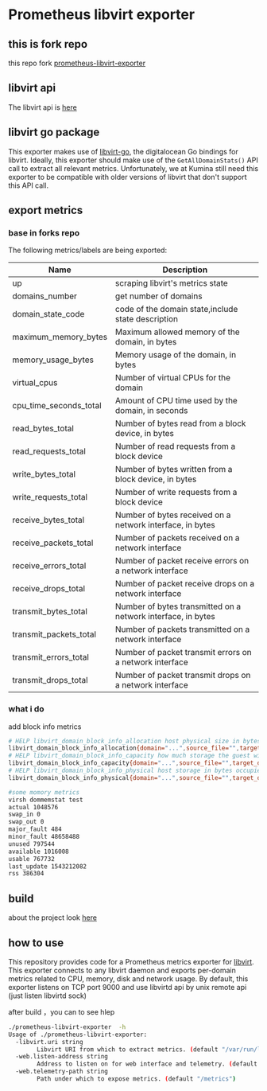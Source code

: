 # Prometheus libvirt exporter

## this is fork repo

this repo fork [prometheus-libvirt-exporter](https://github.com/zhangjianweibj/prometheus-libvirt-exporter)

## libvirt api

The libvirt api is [here](https://libvirt.org/html/)

## libvirt go package

This exporter makes use of
[libvirt-go](https://github.com/digitalocean/go-libvirt), the digitalocean Go
bindings for libvirt. Ideally, this exporter should make use of the
`GetAllDomainStats()` API call to extract all relevant metrics.
Unfortunately, we at Kumina still need this exporter to be compatible
with older versions of libvirt that don't support this API call.

## export metrics

### base in forks repo
The following metrics/labels are being exported:

Name | Description
---------|-------------
up|scraping libvirt's metrics state
domains_number|get number of domains
domain_state_code|code of the domain state,include state description
maximum_memory_bytes|Maximum allowed memory of the domain, in bytes
memory_usage_bytes|Memory usage of the domain, in bytes
virtual_cpus|Number of virtual CPUs for the domain
cpu_time_seconds_total|Amount of CPU time used by the domain, in seconds
read_bytes_total|Number of bytes read from a block device, in bytes
read_requests_total|Number of read requests from a block device
write_bytes_total|Number of bytes written from a block device, in bytes
write_requests_total|Number of write requests from a block device
receive_bytes_total|Number of bytes received on a network interface, in bytes
receive_packets_total|Number of packets received on a network interface
receive_errors_total|Number of packet receive errors on a network interface
receive_drops_total|Number of packet receive drops on a network interface
transmit_bytes_total|Number of bytes transmitted on a network interface, in bytes
transmit_packets_total|Number of packets transmitted on a network interface
transmit_errors_total|Number of packet transmit errors on a network interface
transmit_drops_total|Number of packet transmit drops on a network interface

### what i do

add block info metrics

```bash
# HELP libvirt_domain_block_info_allocation host physical size in bytes of the image container, in bytes.
libvirt_domain_block_info_allocation{domain="...",source_file="",target_device="..."} 
# HELP libvirt_domain_block_info_capacity how much storage the guest will see, in bytes.
libvirt_domain_block_info_capacity{domain="...",source_file="",target_device="..."} 
# HELP libvirt_domain_block_info_physical host storage in bytes occupied by the image, in bytes.
libvirt_domain_block_info_physical{domain="...",source_file="",target_device="..."} 

#some momory metrics
virsh dommemstat test
actual 1048576
swap_in 0
swap_out 0
major_fault 484
minor_fault 48658488
unused 797544
available 1016008
usable 767732
last_update 1543212082
rss 386304
```

## build

about the project look [here](https://www.li-rui.top/2018/11/21/monitor/%E5%BC%80%E5%8F%91libvirt_exporter%E7%9A%84go%E7%89%88%E6%9C%AC/)

## how to use

This repository provides code for a Prometheus metrics exporter
for [libvirt](https://libvirt.org/). This exporter connects to any
libvirt daemon and exports per-domain metrics related to CPU, memory,
disk and network usage. By default, this exporter listens on TCP port
9000 and use libvirtd api by unix remote api (just listen libvirtd sock)

after build ，you can to see hlep

```bash
./prometheus-libvirt-exporter  -h
Usage of ./prometheus-libvirt-exporter:
  -libvirt.uri string
        Libvirt URI from which to extract metrics. (default "/var/run/libvirt/libvirt-sock")
  -web.listen-address string
        Address to listen on for web interface and telemetry. (default ":9000")
  -web.telemetry-path string
        Path under which to expose metrics. (default "/metrics")

```
